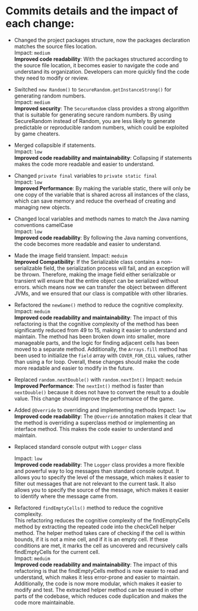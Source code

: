 # Commits details and the impact of each change:

- Changed the project packages structure, now the packages declaration
matches the source files location.  
 Impact: `medium`  
  **Improved code readability**: With the packages structured according to the source file location, it becomes easier 
to navigate the code and understand its organization. Developers can more quickly find the code they need to modify 
or review.
- Switched `new Random()` to `SecureRandom.getInstanceStrong()` for generating random numbers.  
 Impact: `medium`  
  **Improved security**: The `SecureRandom` class  provides a strong algorithm that is suitable for generating secure
  random numbers. By using SecureRandom instead of
Random, you are less likely to generate predictable or reproducible random numbers, which could be exploited by game
cheaters.
- Merged collapsible if statements.  
 Impact: `low`  
  **Improved code readability and maintainability**: Collapsing if statements makes the code more readable and easier to understand.
- Changed `private final` variables to `private static final`  
Impact: `low`  
  **Improved Performance**: By making the variable static, there will only be one copy of the variable that is shared 
across all instances of the class, which can save memory and reduce the overhead of creating and managing new objects.
- Changed local variables and methods names to match the Java naming conventions camelCase  
Impact: `low`  
  **Improved code readability**: By following the Java naming conventions, the code becomes more readable and easier
    to understand.
- Made the image field transient.
 Impact: `meduim`  
  **Improved Compatibility**: If the Serializable class contains a non-serializable field, the serialization process 
 will fail, and an exception will be thrown. Therefore, making the image field either serializable or transient will ensure that the entire
 object can be serialized without errors. which means now we can transfer the object between different JVMs, and we ensured
 that our class is compatible with other libraries.
- Refactored the `newGame()` method to reduce the cognitive complexity.  
 Impact: `meduim`  
  **Improved code readability and maintainability**: The impact of this refactoring is that the cognitive complexity of the method has been 
significantly reduced from 49 to 15, making it easier to understand and maintain. The method has been broken down into
smaller, more manageable parts, and the logic for finding adjacent cells has been moved to a separate method.
Additionally, the `Arrays.fill` method has been used to initialize the `field` array with `COVER_FOR_CELL` values, rather
than using a for loop. Overall, these changes should make the code more readable and easier to modify in the future.
- Replaced `random.nextDouble()` with `random.nextInt()`
    Impact: `meduim`  
    **Improved Performance**: The `nextInt()` method is faster than `nextDouble()` because it does not have to convert the
    result to a double value. This change should improve the performance of the game.
- Added `@Override` to overriding and implementing methods
    Impact: `low`  
    **Improved code readability**: The `@Override` annotation makes it clear that the method is overriding a superclass
    method or implementing an interface method. This makes the code easier to understand and maintain.
- Replaced standard console output with `Logger` class  
 
    Impact: `low`  
    **Improved code readability**: The `Logger` class provides a more flexible and powerful way to log messages than
    standard console output. It allows you to specify the level of the message, which makes it easier to filter out
    messages that are not relevant to the current task. It also allows you to specify the source of the message, which
    makes it easier to identify where the message came from.
- Refactored  `findEmptyCells()` method to reduce the cognitive complexity.   
  This refactoring reduces the cognitive complexity of the findEmptyCells method by extracting the repeated code into
  the checkCell helper method. The helper method takes care of checking if the cell is within bounds, if it is not a mine
  cell, and if it is an empty cell. If these conditions are met, it marks the cell as uncovered and recursively calls
  findEmptyCells for the current cell.  
 Impact: `meduim`  
  **Improved code readability and maintainability**: The impact of this refactoring is that the findEmptyCells method 
is now easier to read and understand, which makes it less error-prone and easier to maintain. Additionally, the code 
is now more modular, which makes it easier to modify and test. The extracted helper method can be reused in other parts
of the codebase, which reduces code duplication and makes the code more maintainable.


